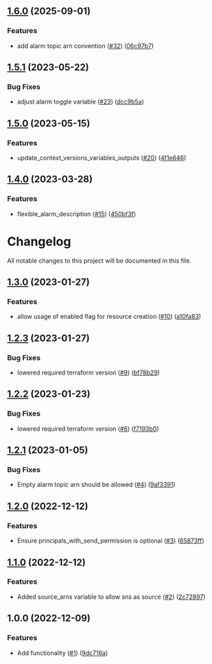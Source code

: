 ## [1.6.0](https://github.com/justtrackio/terraform-aws-sqs-queue/compare/v1.5.1...v1.6.0) (2025-09-01)


### Features

* add alarm topic arn convention ([#32](https://github.com/justtrackio/terraform-aws-sqs-queue/issues/32)) ([06c97b7](https://github.com/justtrackio/terraform-aws-sqs-queue/commit/06c97b798035a250afd69cb296e4722115bb2876))

## [1.5.1](https://github.com/justtrackio/terraform-aws-sqs-queue/compare/v1.5.0...v1.5.1) (2023-05-22)


### Bug Fixes

* adjust alarm toggle variable ([#23](https://github.com/justtrackio/terraform-aws-sqs-queue/issues/23)) ([dcc9b5a](https://github.com/justtrackio/terraform-aws-sqs-queue/commit/dcc9b5a8cdc14dfa1a9d7e97e6a9371bd3aeb6e9))

## [1.5.0](https://github.com/justtrackio/terraform-aws-sqs-queue/compare/v1.4.0...v1.5.0) (2023-05-15)


### Features

* update_context_versions_variables_outputs ([#20](https://github.com/justtrackio/terraform-aws-sqs-queue/issues/20)) ([4f1e646](https://github.com/justtrackio/terraform-aws-sqs-queue/commit/4f1e6468c55468511cbbf1eb08e5e695764cfc04))

## [1.4.0](https://github.com/justtrackio/terraform-aws-sqs-queue/compare/v1.3.0...v1.4.0) (2023-03-28)


### Features

* flexible_alarm_description ([#15](https://github.com/justtrackio/terraform-aws-sqs-queue/issues/15)) ([450bf3f](https://github.com/justtrackio/terraform-aws-sqs-queue/commit/450bf3fe408e271e7b1634c193ccaf29920282de))

# Changelog

All notable changes to this project will be documented in this file.

## [1.3.0](https://github.com/justtrackio/terraform-aws-sqs-queue/compare/v1.2.3...v1.3.0) (2023-01-27)


### Features

* allow usage of enabled flag for resource creation ([#10](https://github.com/justtrackio/terraform-aws-sqs-queue/issues/10)) ([a10fa83](https://github.com/justtrackio/terraform-aws-sqs-queue/commit/a10fa8389ba0087211db7a0db945ec7e3fe6de37))

## [1.2.3](https://github.com/justtrackio/terraform-aws-sqs-queue/compare/v1.2.2...v1.2.3) (2023-01-27)


### Bug Fixes

* lowered required terraform version ([#9](https://github.com/justtrackio/terraform-aws-sqs-queue/issues/9)) ([bf78b29](https://github.com/justtrackio/terraform-aws-sqs-queue/commit/bf78b29c0f5fbcbeef0cf26ef28b67e385056cd9))

## [1.2.2](https://github.com/justtrackio/terraform-aws-sqs-queue/compare/v1.2.1...v1.2.2) (2023-01-23)


### Bug Fixes

* lowered required terraform version ([#6](https://github.com/justtrackio/terraform-aws-sqs-queue/issues/6)) ([f7193b0](https://github.com/justtrackio/terraform-aws-sqs-queue/commit/f7193b0526de5c037258f46bc0a4c0cea9fcd977))

## [1.2.1](https://github.com/justtrackio/terraform-aws-sqs-queue/compare/v1.2.0...v1.2.1) (2023-01-05)


### Bug Fixes

* Empty alarm topic arn should be allowed ([#4](https://github.com/justtrackio/terraform-aws-sqs-queue/issues/4)) ([9af3391](https://github.com/justtrackio/terraform-aws-sqs-queue/commit/9af3391a2cd7975be20017547e93f7caf9479b0a))

## [1.2.0](https://github.com/justtrackio/terraform-aws-sqs-queue/compare/v1.1.0...v1.2.0) (2022-12-12)


### Features

* Ensure principals_with_send_permission is optional ([#3](https://github.com/justtrackio/terraform-aws-sqs-queue/issues/3)) ([65873ff](https://github.com/justtrackio/terraform-aws-sqs-queue/commit/65873ff8f09e1b4ffeb4c61a9a69e3252533844e))

## [1.1.0](https://github.com/justtrackio/terraform-aws-sqs-queue/compare/v1.0.0...v1.1.0) (2022-12-12)


### Features

* Added source_arns variable to allow sns as source ([#2](https://github.com/justtrackio/terraform-aws-sqs-queue/issues/2)) ([2c72897](https://github.com/justtrackio/terraform-aws-sqs-queue/commit/2c728974ef401b7a8159eeb45216268baec959bd))

## 1.0.0 (2022-12-09)


### Features

* Add functionality ([#1](https://github.com/justtrackio/terraform-aws-sqs-queue/issues/1)) ([9dc716a](https://github.com/justtrackio/terraform-aws-sqs-queue/commit/9dc716ab5c2a5f142d4f7e26aa199512aa67fd52))
